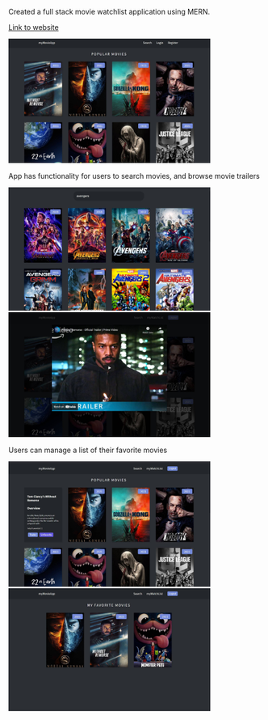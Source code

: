 Created a full stack movie watchlist application using MERN. 

[Link to website](https://objective-bohr-5d19ac.netlify.app/)

<!-- ![](images/popular%20page.jpg) -->
<img src="images/popular%20page.jpg" width="400" >

App has functionality for users to search movies, and browse movie trailers

<img src="images/search.jpg" width="400" >
<img src="images/trailer.jpg" width="400" >

Users can manage a list of their favorite movies

<img src="images/favorite.jpg" width="400" >
<img src="images/watchlist.jpg" width="400" >
